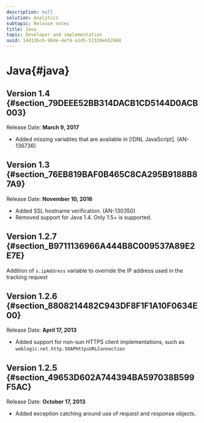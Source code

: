 ```yaml
---
description: null
solution: Analytics
subtopic: Release notes
title: Java
topic: Developer and implementation
uuid: 14d13bc6-984e-4ef4-a1d5-51326e652868
---
```


# Java{#java}

## Version 1.4 {#section_79DEEE52BB314DACB1CD5144D0ACB003}

Release Date: **March 9, 2017**

* Added missing variables that are available in [!DNL JavaScript]. (AN-136736)

## Version 1.3 {#section_76EB819BAF0B465C8CA295B9188B87A9}

Release Date: **November 10, 2016**

* Added SSL hostname verification. (AN-130350) 
* Removed support for Java 1.4. Only 1.5+ is supported.

## Version 1.2.7 {#section_B9711136966A444B8C009537A89E2E7E}

Addition of `s.ipAddress` variable to override the IP address used in the tracking request

## Version 1.2.6 {#section_8808214482C943DF8F1F1A10F0634E00}

Release Date: **April 17, 2013**

* Added support for non-sun HTTPS client implementations, such as `weblogic.net.http.SOAPHttpsURLConnection`

## Version 1.2.5 {#section_49653D602A744394BA597038B599F5AC}

Release Date: **October 17, 2013**

* Added exception catching around use of request and response objects.

